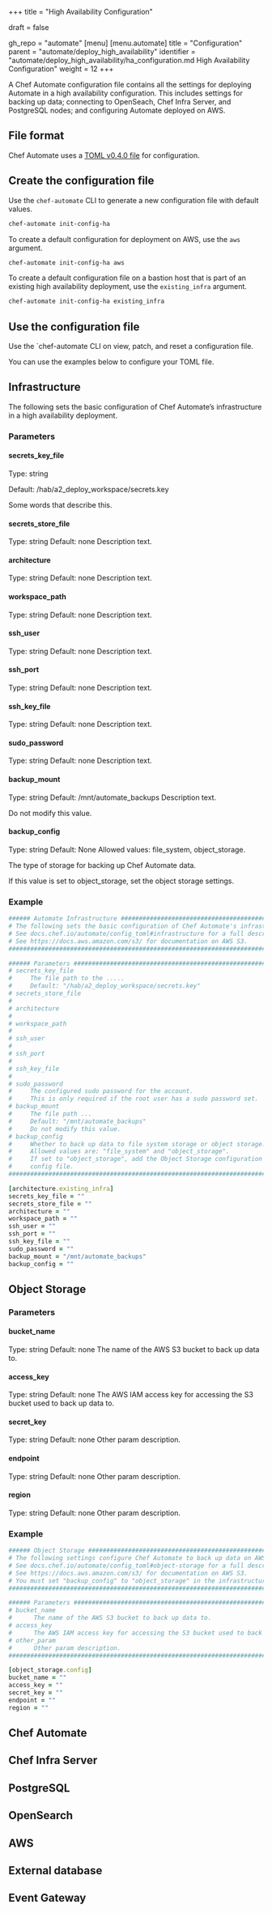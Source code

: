 +++
title = "High Availability Configuration"

draft = false

gh_repo = "automate"
[menu]
  [menu.automate]
    title = "Configuration"
    parent = "automate/deploy_high_availability"
    identifier = "automate/deploy_high_availability/ha_configuration.md High Availability Configuration"
    weight = 12
+++

A Chef Automate configuration file contains all the settings for deploying Automate in a high availability configuration. This includes settings for backing up data; connecting to OpenSeach, Chef Infra Server, and PostgreSQL nodes; and configuring Automate deployed on AWS.

## File format

Chef Automate uses a [TOML v0.4.0 file](https://toml.io/en/v0.4.0) for configuration.

## Create the configuration file

Use the `chef-automate` CLI to generate a new configuration file with default values.

```sh
chef-automate init-config-ha
```

To create a default configuration for deployment on AWS, use the `aws` argument.

```sh
chef-automate init-config-ha aws
```

To create a default configuration file on a bastion host that is part of an existing high availability deployment, use the `existing_infra` argument.

```sh
chef-automate init-config-ha existing_infra
```

## Use the configuration file

Use the `chef-automate CLI on view, patch, and reset a configuration file.

You can use the examples below to configure your TOML file.

## Infrastructure

The following sets the basic configuration of Chef Automate’s infrastructure in a high availability deployment.

### Parameters

#### secrets_key_file

Type: string

Default: /hab/a2_deploy_workspace/secrets.key

Some words that describe this.

#### secrets_store_file

Type: string
Default: none
Description text.

#### architecture

Type: string
Default: none
Description text.

#### workspace_path

Type: string
Default: none
Description text.

#### ssh_user

Type: string
Default: none
Description text.

#### ssh_port

Type: string
Default: none
Description text.

#### ssh_key_file

Type: string
Default: none
Description text.

#### sudo_password

Type: string
Default: none
Description text.

#### backup_mount

Type: string
Default: /mnt/automate_backups
Description text.

Do not modify this value.

#### backup_config

Type: string
Default: None
Allowed values: file_system, object_storage.

The type of storage for backing up Chef Automate data.

If this value is set to object_storage, set the object storage settings.

### Example

```ruby
###### Automate Infrastructure ##########################################################
# The following sets the basic configuration of Chef Automate's infrastructure.
# See docs.chef.io/automate/config_toml#infrastructure for a full description of each property.
# See https://docs.aws.amazon.com/s3/ for documentation on AWS S3.
#########################################################################################

###### Parameters #######################################################################
# secrets_key_file
#     The file path to the .....
#     Default: "/hab/a2_deploy_workspace/secrets.key"
# secrets_store_file
#
# architecture
#
# workspace_path
#
# ssh_user
#
# ssh_port
#
# ssh_key_file
#
# sudo_password
#     The configured sudo password for the account.
#     This is only required if the root user has a sudo password set.
# backup_mount
#     The file path ...
#     Default: "/mnt/automate_backups"
#     Do not modify this value.
# backup_config
#     Whether to back up data to file system storage or object storage.
#     Allowed values are: "file_system" and "object_storage".
#     If set to "object_storage", add the Object Storage configuration section to your
#     config file.
#########################################################################################

[architecture.existing_infra]
secrets_key_file = ""
secrets_store_file = ""
architecture = ""
workspace_path = ""
ssh_user = ""
ssh_port = ""
ssh_key_file = ""
sudo_password = ""
backup_mount = "/mnt/automate_backups"
backup_config = ""
```

## Object Storage

### Parameters

#### bucket_name

Type: string
Default: none
The name of the AWS S3 bucket to back up data to.

#### access_key

Type: string
Default: none
The AWS IAM access key for accessing the S3 bucket used to back up data to.

#### secret_key

Type: string
Default: none
Other param description.

#### endpoint

Type: string
Default: none
Other param description.

#### region

Type: string
Default: none
Other param description.

### Example

```ruby
###### Object Storage ###################################################################
# The following settings configure Chef Automate to back up data on AWS S3.
# See docs.chef.io/automate/config_toml#object-storage for a full description of each property.
# See https://docs.aws.amazon.com/s3/ for documentation on AWS S3.
# You must set "backup_config" to "object_storage" in the infrastructure settings.
#########################################################################################

###### Parameters #######################################################################
# bucket_name
#      The name of the AWS S3 bucket to back up data to.
# access_key
#      The AWS IAM access key for accessing the S3 bucket used to back up data to.
# other_param
#      Other param description.
#########################################################################################

[object_storage.config]
bucket_name = ""
access_key = ""
secret_key = ""
endpoint = ""
region = ""
```

## Chef Automate

## Chef Infra Server

## PostgreSQL

## OpenSearch

## AWS

## External database

## Event Gateway
